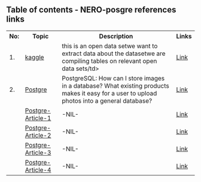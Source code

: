 ## Table of contents - NERO-posgre references links
<table>
<tr><th>No:</th><th>Topic</th><th>Description</th><th>Links</th></tr>
<tr><td>1.</td><td><a href="https://www.kaggle.com/">kaggle</a></td><td>this is an open data setwe want to extract data about the datasetwe are compiling tables on relevant open data sets/td><td><a href="https://www.kaggle.com/moltean/fruits/metadata">Link</a></td></tr>
<tr><td>2.</td><td><a href="https://www.postgresql.org/docs/7.4/jdbc-binary-data.html#:~:text=To%20insert%20an%20image%2C%20you,%2C%20%3F)%22)%3B%20ps.">Postgre</a></td><td>PostgreSQL: How can I store images in a database? What existing products makes it easy for a user to upload photos into a general database?</td><td><a href="https://www.quora.com/PostgreSQL-How-can-I-store-images-in-a-database-What-existing-products-makes-it-easy-for-a-user-to-upload-photos-into-a-general-database">Link</a></td></tr>

<tr><td></td><td><a href="https://www.postgresql.org/">Postgre-Article-1</a></td><td>-NIL-</td><td><a href="">Link</a></td></tr>
<tr><td></td><td><a href="https://www.postgresql.org/">Postgre-Article-2</a></td><td>-NIL-</td><td><a href="">Link</a></td></tr>

<tr><td></td><td><a href="https://www.postgresql.org/">Postgre-Article-3</a></td><td>-NIL-</td><td><a href="">Link</a></td></tr>
<tr><td></td><td><a href="https://www.postgresql.org/">Postgre-Article-4</a></td><td>-NIL-</td><td><a href="">Link</a></td></tr>


</table>
